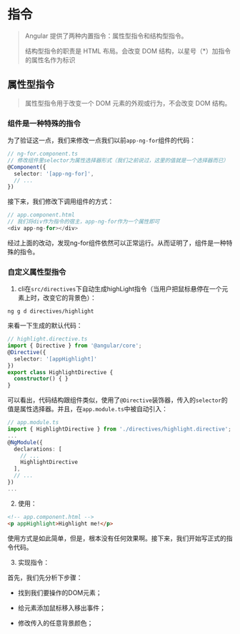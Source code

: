 # 指令

> Angular 提供了两种内置指令：属性型指令和结构型指令。
>
> 结构型指令的职责是 HTML 布局。会改变 DOM 结构，以星号（*）加指令的属性名作为标识

## 属性型指令

> 属性型指令用于改变一个 DOM 元素的外观或行为，不会改变 DOM 结构。

### 组件是一种特殊的指令

为了验证这一点，我们来修改一点我们以前<code>app-ng-for</code>组件的代码：

```typescript
// ng-for.component.ts
// 修改组件里selector为属性选择器形式（我们之前说过，这里的值就是一个选择器而已）
@Component({
  selector: '[app-ng-for]',
  // ...
})
```

接下来，我们修改下调用组件的方式：

```typescript
// app.component.html
// 我们将div作为指令的宿主，app-ng-for作为一个属性即可
<div app-ng-for></div>
```

经过上面的改动，发现ng-for组件依然可以正常运行。从而证明了，组件是一种特殊的指令。

### 自定义属性型指令

1. cli在<code>src/directives</code>下自动生成highLight指令（当用户把鼠标悬停在一个元素上时，改变它的背景色）：

``` 
ng g d directives/highlight 
```

来看一下生成的默认代码：

```typescript
// highlight.directive.ts
import { Directive } from '@angular/core';
@Directive({
  selector: '[appHighlight]'
})
export class HighlightDirective {
  constructor() { }
}
```

可以看出，代码结构跟组件类似，使用了<code>@Directive</code>装饰器，传入的<code>selector</code>的值是属性选择器。并且，在<code>app.module.ts</code>中被自动引入：

```typescript
// app.module.ts
import { HighlightDirective } from './directives/highlight.directive';
...
@NgModule({
  declarations: [
    // ...
    HighlightDirective
  ],
  // ...
})
...
```

2. 使用：

```html
<!-- app.component.html -->
<p appHighlight>Highlight me!</p>
```

使用方式是如此简单，但是，根本没有任何效果啊。接下来，我们开始写正式的指令代码。

3. 实现指令：

首先，我们先分析下步骤：

- 找到我们要操作的DOM元素；

- 给元素添加鼠标移入移出事件；

- 修改传入的任意背景颜色；


